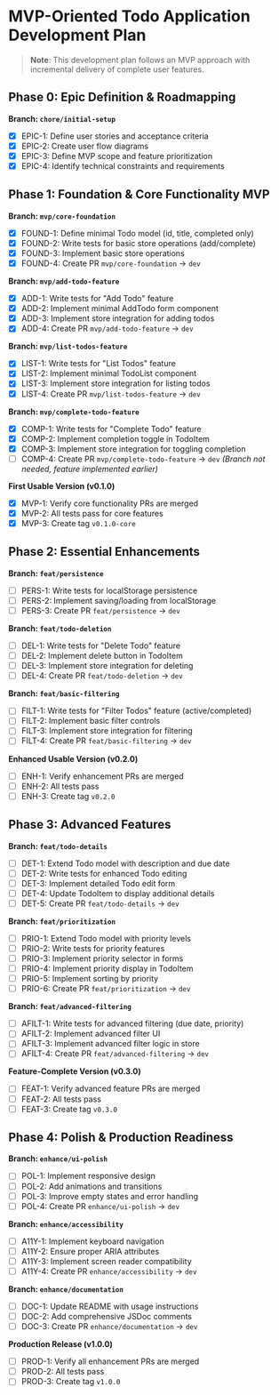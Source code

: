 # MVP-Oriented Todo Application Development Plan

> **Note**: This development plan follows an MVP approach with incremental delivery of complete user features.

## Phase 0: Epic Definition & Roadmapping

**Branch: `chore/initial-setup`**

- [x] EPIC-1: Define user stories and acceptance criteria
- [x] EPIC-2: Create user flow diagrams
- [x] EPIC-3: Define MVP scope and feature prioritization
- [x] EPIC-4: Identify technical constraints and requirements

## Phase 1: Foundation & Core Functionality MVP

**Branch: `mvp/core-foundation`**

- [x] FOUND-1: Define minimal Todo model (id, title, completed only)
- [x] FOUND-2: Write tests for basic store operations (add/complete)
- [x] FOUND-3: Implement basic store operations
- [x] FOUND-4: Create PR `mvp/core-foundation` → `dev`

**Branch: `mvp/add-todo-feature`**

- [x] ADD-1: Write tests for "Add Todo" feature
- [x] ADD-2: Implement minimal AddTodo form component
- [x] ADD-3: Implement store integration for adding todos
- [x] ADD-4: Create PR `mvp/add-todo-feature` → `dev`

**Branch: `mvp/list-todos-feature`**

- [x] LIST-1: Write tests for "List Todos" feature
- [x] LIST-2: Implement minimal TodoList component
- [x] LIST-3: Implement store integration for listing todos
- [x] LIST-4: Create PR `mvp/list-todos-feature` → `dev`

**Branch: `mvp/complete-todo-feature`**

- [x] COMP-1: Write tests for "Complete Todo" feature
- [x] COMP-2: Implement completion toggle in TodoItem
- [x] COMP-3: Implement store integration for toggling completion
- [ ] COMP-4: Create PR `mvp/complete-todo-feature` → `dev` _(Branch not needed, feature implemented earlier)_

**First Usable Version (v0.1.0)**

- [x] MVP-1: Verify core functionality PRs are merged
- [x] MVP-2: All tests pass for core features
- [x] MVP-3: Create tag `v0.1.0-core`

## Phase 2: Essential Enhancements

**Branch: `feat/persistence`**

- [ ] PERS-1: Write tests for localStorage persistence
- [ ] PERS-2: Implement saving/loading from localStorage
- [ ] PERS-3: Create PR `feat/persistence` → `dev`

**Branch: `feat/todo-deletion`**

- [ ] DEL-1: Write tests for "Delete Todo" feature
- [ ] DEL-2: Implement delete button in TodoItem
- [ ] DEL-3: Implement store integration for deleting
- [ ] DEL-4: Create PR `feat/todo-deletion` → `dev`

**Branch: `feat/basic-filtering`**

- [ ] FILT-1: Write tests for "Filter Todos" feature (active/completed)
- [ ] FILT-2: Implement basic filter controls
- [ ] FILT-3: Implement store integration for filtering
- [ ] FILT-4: Create PR `feat/basic-filtering` → `dev`

**Enhanced Usable Version (v0.2.0)**

- [ ] ENH-1: Verify enhancement PRs are merged
- [ ] ENH-2: All tests pass
- [ ] ENH-3: Create tag `v0.2.0`

## Phase 3: Advanced Features

**Branch: `feat/todo-details`**

- [ ] DET-1: Extend Todo model with description and due date
- [ ] DET-2: Write tests for enhanced Todo editing
- [ ] DET-3: Implement detailed Todo edit form
- [ ] DET-4: Update TodoItem to display additional details
- [ ] DET-5: Create PR `feat/todo-details` → `dev`

**Branch: `feat/prioritization`**

- [ ] PRIO-1: Extend Todo model with priority levels
- [ ] PRIO-2: Write tests for priority features
- [ ] PRIO-3: Implement priority selector in forms
- [ ] PRIO-4: Implement priority display in TodoItem
- [ ] PRIO-5: Implement sorting by priority
- [ ] PRIO-6: Create PR `feat/prioritization` → `dev`

**Branch: `feat/advanced-filtering`**

- [ ] AFILT-1: Write tests for advanced filtering (due date, priority)
- [ ] AFILT-2: Implement advanced filter UI
- [ ] AFILT-3: Implement advanced filter logic in store
- [ ] AFILT-4: Create PR `feat/advanced-filtering` → `dev`

**Feature-Complete Version (v0.3.0)**

- [ ] FEAT-1: Verify advanced feature PRs are merged
- [ ] FEAT-2: All tests pass
- [ ] FEAT-3: Create tag `v0.3.0`

## Phase 4: Polish & Production Readiness

**Branch: `enhance/ui-polish`**

- [ ] POL-1: Implement responsive design
- [ ] POL-2: Add animations and transitions
- [ ] POL-3: Improve empty states and error handling
- [ ] POL-4: Create PR `enhance/ui-polish` → `dev`

**Branch: `enhance/accessibility`**

- [ ] A11Y-1: Implement keyboard navigation
- [ ] A11Y-2: Ensure proper ARIA attributes
- [ ] A11Y-3: Implement screen reader compatibility
- [ ] A11Y-4: Create PR `enhance/accessibility` → `dev`

**Branch: `enhance/documentation`**

- [ ] DOC-1: Update README with usage instructions
- [ ] DOC-2: Add comprehensive JSDoc comments
- [ ] DOC-3: Create PR `enhance/documentation` → `dev`

**Production Release (v1.0.0)**

- [ ] PROD-1: Verify all enhancement PRs are merged
- [ ] PROD-2: All tests pass
- [ ] PROD-3: Create tag `v1.0.0`
